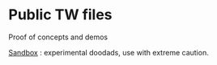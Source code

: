
# Public TW files 
Proof of concepts and demos

[Sandbox](sandbox.html) : experimental doodads, use with extreme caution.
